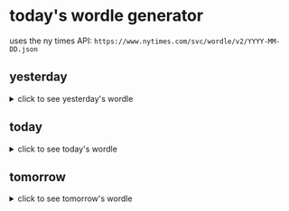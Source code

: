 # today's wordle generator

uses the ny times API: `https://www.nytimes.com/svc/wordle/v2/YYYY-MM-DD.json`

## yesterday

<details>
    <summary>click to see yesterday's wordle</summary>

    debut

</details>

## today

<details>
    <summary>click to see today's wordle</summary>

    crush

</details>

## tomorrow

<details>
    <summary>click to see tomorrow's wordle</summary>

    scoff

</details>
